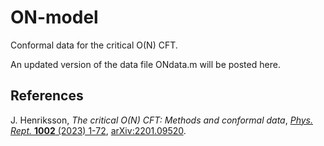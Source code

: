 # ON-model
Conformal data for the critical O(N) CFT.

An updated version of the data file ONdata.m will be posted here.

## References 

J. Henriksson, *The critical O(N) CFT: Methods and conformal data*, [*Phys. Rept.* **1002** (2023) 1-72](http://dx.doi.org/10.1016/j.physrep.2022.12.002), [arXiv:2201.09520](https://arxiv.org/abs/2201.09520).
